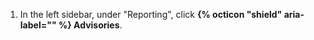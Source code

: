 1. In the left sidebar, under "Reporting", click **{% octicon "shield" aria-label="" %} Advisories**.

